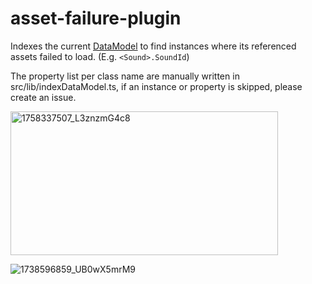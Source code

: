 # asset-failure-plugin

Indexes the current [DataModel](https://create.roblox.com/docs/reference/engine/classes/DataModel) to find instances where its referenced assets failed to load. (E.g. `<Sound>.SoundId`)

The property list per class name are manually written in src/lib/indexDataModel.ts, if an instance or property is skipped, please create an issue.

<img width="428" height="230" alt="1758337507_L3znzmG4c8" src="https://github.com/user-attachments/assets/783f18f5-fccf-4ea9-aee6-fcce98559c80" />

![1738596859_UB0wX5mrM9](https://github.com/user-attachments/assets/f7fc676a-9973-4e19-a906-c209ac0a568b)

